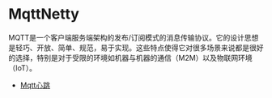 # MqttNetty

MQTT是一个客户端服务端架构的发布/订阅模式的消息传输协议。它的设计思想是轻巧、开放、简单、规范，易于实现。这些特点使得它对很多场景来说都是很好的选择，特别是对于受限的环境如机器与机器的通信（M2M）以及物联网环境（IoT）。

- [Mqtt心跳](https://github.com/netty/netty/tree/4.1/example/src/main/java/io/netty/example/mqtt/heartBeat)
